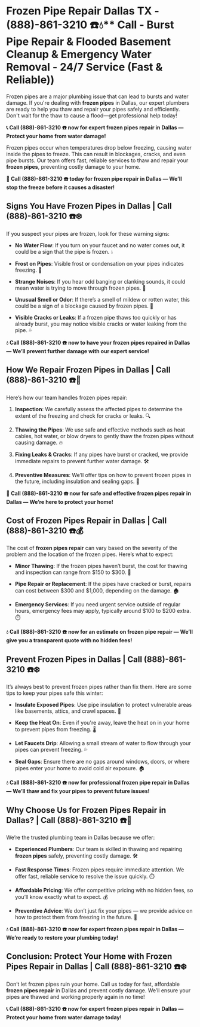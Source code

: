 # Frozen Pipe Repair Dallas TX - (888)-861-3210 ☎️💧** Call - Burst Pipe Repair & Flooded Basement Cleanup & Emergency Water Removal - 24/7 Service (Fast & Reliable))

Frozen pipes are a major plumbing issue that can lead to bursts and water damage. If you're dealing with **frozen pipes** in Dallas, our expert plumbers are ready to help you thaw and repair your pipes safely and efficiently. Don't wait for the thaw to cause a flood—get professional help today!

**📞 Call (888)-861-3210 ☎️ now for expert frozen pipes repair in Dallas — Protect your home from water damage!**

Frozen pipes occur when temperatures drop below freezing, causing water inside the pipes to freeze. This can result in blockages, cracks, and even pipe bursts. Our team offers fast, reliable services to thaw and repair your **frozen pipes**, preventing costly damage to your home.

**🚨 Call (888)-861-3210 ☎️ today for frozen pipe repair in Dallas — We’ll stop the freeze before it causes a disaster!**

## **Signs You Have Frozen Pipes in Dallas | Call (888)-861-3210 ☎️❄️**

If you suspect your pipes are frozen, look for these warning signs:

- **No Water Flow**: If you turn on your faucet and no water comes out, it could be a sign that the pipe is frozen. 💧
- **Frost on Pipes**: Visible frost or condensation on your pipes indicates freezing. 🥶
- **Strange Noises**: If you hear odd banging or clanking sounds, it could mean water is trying to move through frozen pipes. 🔨
- **Unusual Smell or Odor**: If there’s a smell of mildew or rotten water, this could be a sign of a blockage caused by frozen pipes. 🦠
- **Visible Cracks or Leaks**: If a frozen pipe thaws too quickly or has already burst, you may notice visible cracks or water leaking from the pipe. 💦

**💧 Call (888)-861-3210 ☎️ now to have your frozen pipes repaired in Dallas — We’ll prevent further damage with our expert service!**

## **How We Repair Frozen Pipes in Dallas | Call (888)-861-3210 ☎️🔧**

Here’s how our team handles frozen pipes repair:

1. **Inspection**: We carefully assess the affected pipes to determine the extent of the freezing and check for cracks or leaks. 🔍
2. **Thawing the Pipes**: We use safe and effective methods such as heat cables, hot water, or blow dryers to gently thaw the frozen pipes without causing damage. 🔥
3. **Fixing Leaks & Cracks**: If any pipes have burst or cracked, we provide immediate repairs to prevent further water damage. 🛠️
4. **Preventive Measures**: We’ll offer tips on how to prevent frozen pipes in the future, including insulation and sealing gaps. 🏡

**🚨 Call (888)-861-3210 ☎️ now for safe and effective frozen pipes repair in Dallas — We’re here to protect your home!**

## **Cost of Frozen Pipes Repair in Dallas | Call (888)-861-3210 ☎️💰**

The cost of **frozen pipes repair** can vary based on the severity of the problem and the location of the frozen pipes. Here’s what to expect:

- **Minor Thawing**: If the frozen pipes haven’t burst, the cost for thawing and inspection can range from $150 to $300. 💸
- **Pipe Repair or Replacement**: If the pipes have cracked or burst, repairs can cost between $300 and $1,000, depending on the damage. 🏚️
- **Emergency Services**: If you need urgent service outside of regular hours, emergency fees may apply, typically around $100 to $200 extra. ⏱️

**💧 Call (888)-861-3210 ☎️ now for an estimate on frozen pipe repair — We’ll give you a transparent quote with no hidden fees!**

## **Prevent Frozen Pipes in Dallas | Call (888)-861-3210 ☎️❄️**

It’s always best to prevent frozen pipes rather than fix them. Here are some tips to keep your pipes safe this winter:

- **Insulate Exposed Pipes**: Use pipe insulation to protect vulnerable areas like basements, attics, and crawl spaces. 🧣
- **Keep the Heat On**: Even if you're away, leave the heat on in your home to prevent pipes from freezing. 🌡️
- **Let Faucets Drip**: Allowing a small stream of water to flow through your pipes can prevent freezing. 💦
- **Seal Gaps**: Ensure there are no gaps around windows, doors, or where pipes enter your home to avoid cold air exposure. 🏠

**💧 Call (888)-861-3210 ☎️ now for professional frozen pipe repair in Dallas — We’ll thaw and fix your pipes to prevent future issues!**

## **Why Choose Us for Frozen Pipes Repair in Dallas? | Call (888)-861-3210 ☎️🌟**

We’re the trusted plumbing team in Dallas because we offer:

- **Experienced Plumbers**: Our team is skilled in thawing and repairing **frozen pipes** safely, preventing costly damage. 🛠️
- **Fast Response Times**: Frozen pipes require immediate attention. We offer fast, reliable service to resolve the issue quickly. ⏱️
- **Affordable Pricing**: We offer competitive pricing with no hidden fees, so you’ll know exactly what to expect. 💰
- **Preventive Advice**: We don’t just fix your pipes — we provide advice on how to protect them from freezing in the future. 🏡

**💧 Call (888)-861-3210 ☎️ now for expert frozen pipes repair in Dallas — We’re ready to restore your plumbing today!**

## **Conclusion: Protect Your Home with Frozen Pipes Repair in Dallas | Call (888)-861-3210 ☎️❄️**

Don’t let frozen pipes ruin your home. Call us today for fast, affordable **frozen pipes repair** in Dallas and prevent costly damage. We’ll ensure your pipes are thawed and working properly again in no time!

**📞 Call (888)-861-3210 ☎️ now for expert frozen pipes repair in Dallas — Protect your home from water damage today!**
